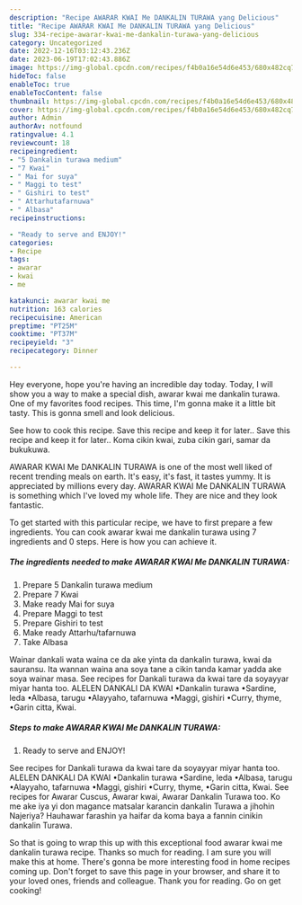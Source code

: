 ```yaml
---
description: "Recipe AWARAR KWAI Me DANKALIN TURAWA yang Delicious"
title: "Recipe AWARAR KWAI Me DANKALIN TURAWA yang Delicious"
slug: 334-recipe-awarar-kwai-me-dankalin-turawa-yang-delicious
category: Uncategorized
date: 2022-12-16T03:12:43.236Z
date: 2023-06-19T17:02:43.886Z
image: https://img-global.cpcdn.com/recipes/f4b0a16e54d6e453/680x482cq70/awarar-kwai-me-dankalin-turawa-recipe-main-photo.jpg
hideToc: false
enableToc: true
enableTocContent: false
thumbnail: https://img-global.cpcdn.com/recipes/f4b0a16e54d6e453/680x482cq70/awarar-kwai-me-dankalin-turawa-recipe-main-photo.jpg
cover: https://img-global.cpcdn.com/recipes/f4b0a16e54d6e453/680x482cq70/awarar-kwai-me-dankalin-turawa-recipe-main-photo.jpg
author: Admin
authorAv: notfound
ratingvalue: 4.1
reviewcount: 18
recipeingredient:
- "5 Dankalin turawa medium"
- "7 Kwai"
- " Mai for suya"
- " Maggi to test"
- " Gishiri to test"
- " Attarhutafarnuwa"
- " Albasa"
recipeinstructions:

- "Ready to serve and ENJOY!"
categories:
- Recipe
tags:
- awarar
- kwai
- me

katakunci: awarar kwai me 
nutrition: 163 calories
recipecuisine: American
preptime: "PT25M"
cooktime: "PT37M"
recipeyield: "3"
recipecategory: Dinner

---
```



Hey everyone, hope you're having an incredible day today. Today, I will show you a way to make a special dish, awarar kwai me dankalin turawa. One of my favorites food recipes. This time, I'm gonna make it a little bit tasty. This is gonna smell and look delicious.

See how to cook this recipe. Save this recipe and keep it for later.. Save this recipe and keep it for later.. Koma cikin kwai, zuba cikin gari, samar da bukukuwa.

AWARAR KWAI Me DANKALIN TURAWA is one of the most well liked of recent trending meals on earth. It's easy, it's fast, it tastes yummy. It is appreciated by millions every day. AWARAR KWAI Me DANKALIN TURAWA is something which I've loved my whole life. They are nice and they look fantastic.


To get started with this particular recipe, we have to first prepare a few ingredients. You can cook awarar kwai me dankalin turawa using 7 ingredients and 0 steps. Here is how you can achieve it.

<!--inarticleads1-->

##### The ingredients needed to make AWARAR KWAI Me DANKALIN TURAWA:

1. Prepare 5 Dankalin turawa medium
1. Prepare 7 Kwai
1. Make ready  Mai for suya
1. Prepare  Maggi to test
1. Prepare  Gishiri to test
1. Make ready  Attarhu/tafarnuwa
1. Take  Albasa


Wainar dankali wata waina ce da ake yinta da dankalin turawa, kwai da sauransu. Ita wannan waina ana soya tane a cikin tanda kamar yadda ake soya wainar masa. See recipes for Dankali turawa da kwai tare da soyayyar miyar hanta too. ALELEN DANKALI DA KWAI •Dankalin turawa •Sardine, leda •Albasa, tarugu •Alayyaho, tafarnuwa •Maggi, gishiri •Curry, thyme, •Garin citta, Kwai. 

<!--inarticleads2-->

##### Steps to make AWARAR KWAI Me DANKALIN TURAWA:


1. Ready to serve and ENJOY!

See recipes for Dankali turawa da kwai tare da soyayyar miyar hanta too. ALELEN DANKALI DA KWAI •Dankalin turawa •Sardine, leda •Albasa, tarugu •Alayyaho, tafarnuwa •Maggi, gishiri •Curry, thyme, •Garin citta, Kwai. See recipes for Awarar Cuscus, Awarar kwai, Awarar Dankalin Turawa too. Ko me ake iya yi don magance matsalar karancin dankalin Turawa a jihohin Najeriya? Hauhawar farashin ya haifar da koma baya a fannin cinikin dankalin Turawa. 

So that is going to wrap this up with this exceptional food awarar kwai me dankalin turawa recipe. Thanks so much for reading. I am sure you will make this at home. There's gonna be more interesting food in home recipes coming up. Don't forget to save this page in your browser, and share it to your loved ones, friends and colleague. Thank you for reading. Go on get cooking!
